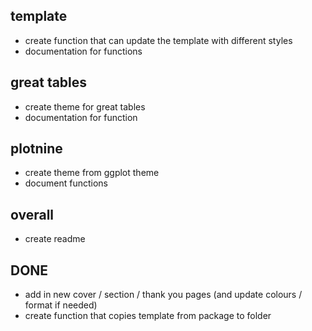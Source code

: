 ## template
- create function that can update the template with different styles
- documentation for functions

## great tables
- create theme for great tables
- documentation for function

## plotnine
- create theme from ggplot theme
- document functions

## overall
- create readme


## DONE

- add in new cover / section / thank you pages (and update colours / format if needed)
- create function that copies template from package to folder
